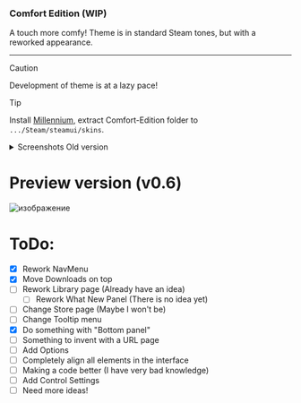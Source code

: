 <h3>
  Comfort Edition (WIP)
</h3>
A touch more comfy! Theme is in standard Steam tones, but with a reworked appearance.
<hr>

> [!caution]
> Development of theme is at a lazy pace!

> [!tip]
> Install [Millennium](https://steambrew.app/), extract Comfort-Edition folder to `.../Steam/steamui/skins`.

<details>
  <summary>Screenshots Old version</summary>

v0.1
![v0.1](https://github.com/user-attachments/assets/bd44038a-5c43-4910-b8fb-1695ae2e0ae9)

v0.5
![v0.5](https://github.com/user-attachments/assets/6d094730-51e6-42f6-8fc6-ee4d5747e0cd)

</details>

# Preview version (v0.6)
![изображение](https://github.com/user-attachments/assets/ac4e5a5f-89c8-44da-9a4e-0837e8ac341e)




# ToDo:
- [x] Rework NavMenu
- [x] Move Downloads on top
- [ ] Rework Library page (Already have an idea)
  - [ ] Rework What New Panel (There is no idea yet)
- [ ] Change Store page (Maybe I won't be)
- [ ] Change Tooltip menu
- [x] Do something with "Bottom panel"
- [ ] Something to invent with a URL page
- [ ] Add Options
- [ ] Completely align all elements in the interface
- [ ] Making a code better (I have very bad knowledge)
- [ ] Add Control Settings
- [ ] Need more ideas!

